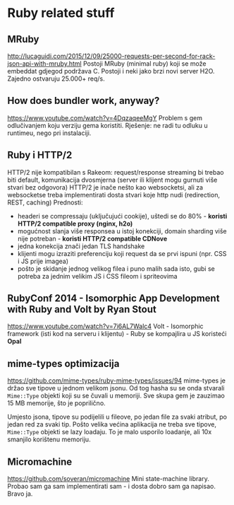 # Ruby related stuff

## MRuby
http://lucaguidi.com/2015/12/09/25000-requests-per-second-for-rack-json-api-with-mruby.html
Postoji MRuby (minimal ruby) koji se može embeddat gdjegod podržava C.
Postoji i neki jako brzi novi server H2O.
Zajedno ostvaruju 25.000+ req/s.


## How does bundler work, anyway?
https://www.youtube.com/watch?v=4DqzaqeeMgY
Problem s gem odlučivanjem koju verziju gema koristiti. Rješenje: ne radi tu odluku u runtimeu, nego pri instalaciji.


## Ruby i HTTP/2
HTTP/2 nije kompatibilan s Rakeom: request/response streaming bi trebao biti default, komunikacija dvosmjerna (server ili klijent mogu gurnuti više stvari bez odgovora)
HTTP/2 je inače nešto kao websocketsi, ali za websocketse treba implementirati dosta stvari koje http nudi (redirection, REST, caching)
Prednosti:
- headeri se compressaju (uključujući cookije), uštedi se do 80% - **koristi HTTP/2 compatible proxy (nginx, h2o)**
- mogućnost slanja više responsea u istoj konekciji, domain sharding više nije potreban - **koristi HTTP/2 compatible CDNove**
- jedna konekcija znači jedan TLS handshake
- klijenti mogu izraziti preferenciju koji request da se prvi ispuni (npr. CSS i JS prije imagea)
- pošto je skidanje jednog velikog filea i puno malih sada isto, gubi se potreba za jednim velikim JS i CSS fileom i spriteovima


## RubyConf 2014 - Isomorphic App Development with Ruby and Volt by Ryan Stout
https://www.youtube.com/watch?v=7i6AL7Walc4
Volt - Isomorphic framework (isti kod na serveru i klijentu) - Ruby se kompajlira u JS koristeći **Opal**


## mime-types optimizacija
https://github.com/mime-types/ruby-mime-types/issues/94
mime-types je držao sve tipove u jednom velikom jsonu. Od tog hasha su se onda stvarali `Mime::Type` objekti koji su se čuvali u memoriji. Sve skupa gem je zauzimao 15 MB memorije, što je poprilično.

Umjesto jsona, tipove su podijelili u fileove, po jedan file za svaki atribut, po jedan red za svaki tip. Pošto velika većina aplikacija ne treba sve tipove, `Mime::Type` objekti se lazy loadaju. To je malo usporilo loadanje, ali 10x smanjilo korištenu memoriju.

## Micromachine
https://github.com/soveran/micromachine
Mini state-machine library. Probao sam ga sam implementirati sam - i dosta dobro sam ga napisao. Bravo ja.
